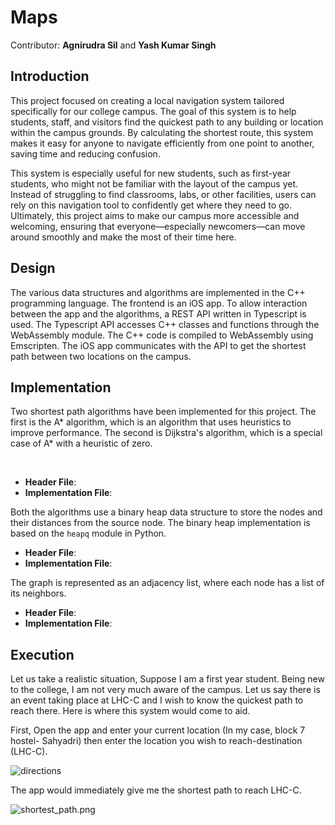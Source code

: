 # Maps

Contributor: **Agnirudra Sil** and **Yash Kumar Singh**

## Introduction

This project focused on creating a local navigation system tailored specifically for our college campus. The goal of
this system is to help students, staff, and visitors find the quickest path to any building or location within the
campus grounds. By calculating the shortest route, this system makes it easy for anyone to navigate efficiently from one
point to another, saving time and reducing confusion.

This system is especially useful for new students, such as first-year students, who might not be familiar with the
layout of the campus yet.
Instead of struggling to find classrooms, labs, or other facilities, users can rely on this
navigation tool to confidently get where they need to go.
Ultimately, this project aims to make our campus more
accessible and welcoming, ensuring that everyone—especially newcomers—can move around smoothly and make the most of
their time here.

## Design

The various data structures and algorithms are implemented in the C++ programming language.
The frontend is an iOS app.
To allow interaction between the app and the algorithms, a REST API written in Typescript is used.
The Typescript API accesses C++ classes and functions through the WebAssembly module.
The C++ code is compiled to WebAssembly using Emscripten.
The iOS app communicates with the API to get the shortest path between two locations on the campus.

## Implementation

Two shortest path algorithms have been implemented for this project. The first is the A* algorithm, which is an
algorithm that uses heuristics to improve performance. The second is Dijkstra's algorithm, which is a special case of A*
with a heuristic of zero.

<br />

* **Header
  File**: [](https://github.com/agnirudrasil/geocom/blob/main/pathfinding/pathfinding.h)
* **Implementation File**: [](https://github.com/agnirudrasil/geocom/blob/main/pathfinding/pathfinding.tpp)

Both the algorithms use a binary heap data structure to store the nodes and their distances from the source node. The
binary heap implementation is based on the `heapq` module in Python.

* **Header File**: [](https://github.com/agnirudrasil/geocom/blob/main/pathfinding/heap.h)
* **Implementation File**: [](https://github.com/agnirudrasil/geocom/blob/main/pathfinding/heap.tpp)

The graph is represented as an adjacency list, where each node has a list of its neighbors.

* **Header File**: [](https://github.com/agnirudrasil/geocom/blob/main/pathfinding/graph.h)
* **Implementation File**: [](https://github.com/agnirudrasil/geocom/blob/main/pathfinding/graph.tpp)

## Execution

Let us take a realistic situation, Suppose I am a first year student.
Being new to the college, I am not very much aware
of the campus.
Let us say there is an event taking place at LHC-C and I wish to know the quickest path to reach there.
Here is where
this system would come to aid.

First, Open the app and enter your current location (In my case, block 7 hostel- Sahyadri) then enter the location you
wish to reach-destination (LHC-C).

![directions](directions.png)

The app would immediately give me the shortest path to reach LHC-C.

![shortest_path.png](shortest_path.png)
